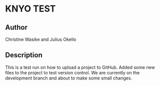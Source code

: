 # KNYO TEST

## Author
Christine Wasike and Julius Okello

## Description
This is a test run on how to upload a project to GitHub.
Added some new files to the project to test version control.
We are currently on the development branch and about to make some small changes.
